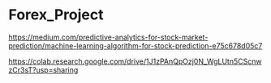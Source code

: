 # Forex_Project

https://medium.com/predictive-analytics-for-stock-market-prediction/machine-learning-algorithm-for-stock-prediction-e75c678d05c7


https://colab.research.google.com/drive/1J1zPAnQpOzj0N_WgLUtn5CScnwzCr3sT?usp=sharing
